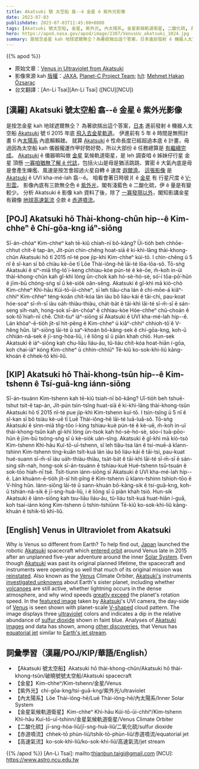 ```yaml
---
title: Akatsuki 號 太空船 翕--ê 金星 ê 紫外光影像
date: 2023-07-03
publishdate: 2023-07-03T11:45:00+0800
tags: [Akatsuki 號太空船, 金星, 紫外光, 內太陽系, 金星氣候軌道衛星, 二酸化硫, 赤道噴流, 高速氣流]
hero: https://apod.nasa.gov/apod/image/2307/VenusUv_akatsuki_1024.jpg
summary: 是按怎金星 kah 地球遮爾無仝？為著欲揣出這个答案，日本進前發射 ê 機器人太空船 Akatsuki 號 tī 2015 年底飛入去金星軌道。
---
```


{{% apod %}}

- 原始文章：[Venus in Ultraviolet from Akatsuki](https://apod.nasa.gov/apod/ap230703.html)
- 影像來源 kah [版權][copyright]：[JAXA](https://global.jaxa.jp/), [Planet-C Project Team](https://global.jaxa.jp/projects/sas/planet_c/); [h/t](https://en.wikipedia.org/wiki/Hat_tip): [Mehmet Hakan Özsaraç](https://www.flickr.com/photos/mhozsarac/)
- 台文翻譯：[An-Li Tsai][An-Li Tsai] ([NCU][NCU])

## [漢羅] Akatsuki 號太空船 翕--ê 金星 ê 紫外光影像
是按怎金星 kah 地球遮爾無仝？
為著欲揣出這个答案，[日本][Japan] 進前發射 ê 機器人太空船 [Akatsuki][Akatsuki 1] 號 tī 2015 年底 [飛入去金星軌道][entered orbit]。
伊進前有 5 年 ê 時間是無照計畫 tī 內[太陽系][Solar System] 內底賴賴趖。
就算 [Akatsuki][Akatsuki 2] ê 性命長度已經超過本底 ê 計畫，毋過因為太空船 kah 儀器攏運作甲好勢好勢，所以大部份 ê 任務總算是 [有繼續完成][reinstated]。
[Akatsuki][Akatsuki's] ê 儀器嘛叫做 [金星][Venus 1] 氣候軌道衛星，是 leh 調查咱 ê 姊妹仔行星 金星 頂懸 [一寡咱猶無了解 ê 代誌][investigated unknowns]，包括火山是毋是猶活跳跳、實密 ê 大氣內底是毋是會產生爍爁、風速是按怎會超過火星自轉 ê 速度 [遐爾濟][greatly exceed]。
[這張影像][featured image] 是 [Akatsuki][Akatsuki 3] ê UVI kha-mé-lah 翕--ê。
咱看會著日時彼爿 ê [金星][Venus 2] 有 行星尺度 ê [V-形雲][V-shaped]。
影像內底有三款無仝色 ê [紫外光][ultraviolet]，閣有淺藍色 ê 二酸化硫，伊 ê 量是有變較少。
分析 Akatsuki ê 影像 kah 資料了後，除了 [一寡發現以外][other discoveries]，閣知影講金星有親像 [地球高速氣流][Earth's jet stream] 仝款 ê [赤道噴流][equatorial jet]。

## [POJ] Akatsuki hō Thài-khong-chûn hip--ê Kim-chheⁿ ê Chí-gōa-kng iáⁿ-siōng
Sī-án-chóaⁿ Kim-chheⁿ kah tē-kiû chiah-nī bô-kâng?
Ūi-tio̍h beh chhōe-chhut chit-ê tap-àn, Ji̍t-pún chìn-chêng hoat-siā ê ki-khì-lâng thài-khong-chûn Akatsuki hō tī 2015 nî-té poe ji̍p-khì Kim-chheⁿ kúi-tō.
I chìn-chêng ū 5 nî ê sî-kan sī bô chiàu kè-ōe tī Lōe Thài-iông-hē lāi-té lōa-lōa-sô.
Tō-sǹg Akatsuki ê sìⁿ-miā tn̂g-tō͘ í-keng chhiau-kòe pún-té ê kè-ōe, m̄-koh in-ūi thài-khong-chûn kah gî-khì lóng ūn-chok kah hó-sè-hó-sè, só͘-í tōa-pō͘-hūn ê jīm-bū chóng-sǹg sī ū kè-sio̍k oân-sêng.
Akatsuki ê gî-khì mā kiò-chò Kim-chheⁿ Khì-hāu Kúi-tō-ūi-chheⁿ, sī leh tiâu-cha lán ê chí-mōe-á kiâⁿ-chhiⁿ Kim-chheⁿ téng-koân chi̍t-kóa lán iáu bô liáu-kái ê tāi-chì, pau-koat hóe-soaⁿ sī-m̄-sī iáu oa̍h-thiàu-thiàu, cha̍t-ba̍t ê tāi-khì lāi-té sī-m̄-sī ē sán-seng sih-nah, hong-sok sī-án-chóaⁿ ē chhiau-kòe Hóe-chheⁿ chū-choán ê sok-tō͘ hiah-nī chē.
Chit-tiuⁿ iáⁿ-siōng sī Akatsuki ê UVI kha-mé-lah hip--ê.
Lán khòaⁿ-ē-tio̍h ji̍t-sî hit-pêng ê Kim-chheⁿ ū kiâⁿ-chhiⁿ chhioh-tō͘ ê V-hêng hûn.
Iáⁿ-siōng lāi-té ū saⁿ-khoán bô-kâng-sek ê chí-gōa-kng, koh-ū chhián-nâ-sek ê jī-sng-hòa-liû, i ê liōng sī ū piàn khah chió.
Hun-sek Akatsuki ê iáⁿ-siōng kah chu-liāu liáu-āu, tû-liáu chi̍t-kóa hoat-hiān í-gōa, koh chai-iáⁿ kóng Kim-chheⁿ ū chhin-chhiūⁿ Tē-kiû ko-sok-khì-liû kāng-khoán ê chhek-tō khì-liû.

## [KIP] Akatsuki hō Thài-khong-tsûn hip--ê Kim-tshenn ê Tsí-guā-kng iánn-siōng
Sī-án-tsuánn Kim-tshenn kah tē-kiû tsiah-nī bô-kâng?
Uī-tio̍h beh tshuē-tshut tsit-ê tap-àn, Ji̍t-pún tsìn-tsîng huat-siā ê ki-khì-lâng thài-khong-tsûn Akatsuki hō tī 2015 nî-té pue ji̍p-khì Kim-tshenn kuí-tō.
I tsìn-tsîng ū 5 nî ê sî-kan sī bô tsiàu kè-uē tī Luē Thài-iông-hē lāi-té luā-luā-sô.
Tō-sǹg Akatsuki ê sìnn-miā tn̂g-tōo í-king tshiau-kuè pún-té ê kè-uē, m̄-koh in-uī thài-khong-tsûn kah gî-khì lóng ūn-tsok kah hó-sè-hó-sè, sóo-í tuā-pōo-hūn ê jīm-bū tsóng-sǹg sī ū kè-sio̍k uân-sîng.
Akatsuki ê gî-khì mā kiò-tsò Kim-tshenn Khì-hāu Kuí-tō-uī-tshenn, sī leh tiâu-tsa lán ê tsí-muē-á kîann-tshinn Kim-tshenn tíng-kuân tsi̍t-kuá lán iáu bô liáu-kái ê tāi-tsì, pau-kuat hué-suann sī-m̄-sī iáu ua̍h-thiàu-thiàu, tsa̍t-ba̍t ê tāi-khì lāi-té sī-m̄-sī ē sán-sing sih-nah, hong-sok sī-án-tsuánn ē tshiau-kuè Hué-tshenn tsū-tsuán ê sok-tōo hiah-nī tsē.
Tsit-tiunn iánn-siōng sī Akatsuki ê UVI kha-mé-lah hip--ê.
Lán khuànn-ē-tio̍h ji̍t-sî hit-pîng ê Kim-tshenn ū kîann-tshinn tshioh-tōo ê V-hîng hûn.
Iánn-siōng lāi-té ū sann-khuán bô-kâng-sik ê tsí-guā-kng, koh-ū tshián-nâ-sik ê jī-sng-huà-liû, i ê liōng sī ū piàn khah tsió.
Hun-sik Akatsuki ê iánn-siōng kah tsu-liāu liáu-āu, tû-liáu tsi̍t-kuá huat-hiān í-guā, koh tsai-iánn kóng Kim-tshenn ū tshin-tshiūnn Tē-kiû ko-sok-khì-liû kāng-khuán ê tshik-tō khì-liû.

## [English] Venus in Ultraviolet from Akatsuki
Why is Venus so different from Earth?
To help find out, [Japan][Japan] launched the robotic [Akatsuki][Akatsuki 1] spacecraft which [entered orbit][entered orbit] around Venus late in 2015 after an unplanned five-year adventure around the inner [Solar System][Solar System].
Even though [Akatsuki][Akatsuki 2] was past its original planned lifetime, the spacecraft and instruments were operating so well that much of its original mission was [reinstated][reinstated].
Also known as the [Venus][Venus 1] Climate Orbiter, [Akatsuki's][Akatsuki's] instruments [investigated unknowns][investigated unknowns] about Earth's sister planet, including whether [volcanoes][volcanoes] are still active, whether lightning occurs in the dense atmosphere, and why wind speeds [greatly exceed][greatly exceed] the planet's rotation speed.
In the [featured image][featured image] taken by [Akatsuki][Akatsuki 3]'s UVI camera, the day-side of [Venus][Venus 2] is seen shown with planet-scale [V-shaped][V-shaped] cloud pattern.
The image displays three [ultraviolet][ultraviolet] colors and indicates a dip in the relative abundance of [sulfur dioxide][sulfur dioxide] shown in faint blue.
Analyses of [Akatsuki images][Akatsuki images] and data has shown, among [other discoveries][other discoveries], that Venus has [equatorial jet][equatorial jet] similar to [Earth's jet stream][Earth's jet stream].

## 詞彙學習（漢羅/POJ/KIP/華語/English）
- 【Akatsuki 號太空船】Akatsuki hō thài-khong-chûn/Akatsuki hō thài-khong-tsûn/破曉號號太空船/Akatsuki spacecraft
- 【金星】Kim-chheⁿ/Kim-tshenn/金星/Venus
- 【紫外光】chí-gōa-kng/tsí-guā-kng/紫外光/ultraviolet
- 【內太陽系】Lōe Thài-iông-hē/Luē Thài-iông-hē/內太陽系/Inner Solar System
- 【金星氣候軌道衛星】Kim-chheⁿ Khì-hāu Kúi-tō-ūi-chhiⁿ/Kim-tshenn Khì-hāu Kuí-tō-uī-tshinn/金星氣候軌道衛星/Venus Climate Orbiter
- 【二酸化硫】jī-sng-hòa-liû/jī-sng-huà-liû/二氧化硫/sulfur dioxide
- 【赤道噴流】chhek-tō phùn-liû/tshik-tō-phùn-liû/赤道噴流/equatorial jet
- 【高速氣流】ko-sok-khì-liû/ko-sok-khì-liû/高速氣流/jet stream

{{% /apod %}}
[An-Li Tsai]: mailto:thianbun.taigi@gmail.com
[NCU]: https://www.astro.ncu.edu.tw

[copyright]: https://apod.nasa.gov/apod/fap/lib/about_apod.html#srapply
[License]: https://creativecommons.org/licenses/by/2.0/

[Japan]:https://en.wikipedia.org/wiki/Japan
[Akatsuki 1]:http://global.jaxa.jp/article/2016/interview/vol95/index.html
[entered orbit]:http://global.jaxa.jp/press/2015/02/20150206_akatsuki.html
[Solar System]:http://solarsystem.nasa.gov/planets/
[Akatsuki 2]:https://en.wikipedia.org/wiki/Akatsuki_(spacecraft)
[reinstated]:http://spaceflightnow.com/2016/05/17/japanese-orbiter-officially-begins-science-mission-at-venus/
[Venus 1]:http://solarsystem.nasa.gov/planets/venus/indepth
[Akatsuki's]:https://www.youtube.com/watch?v=GsDj-KJe65s
[investigated unknowns]:http://www.gapphotos.com/images/WebPreview/0100/0100358.jpg
[volcanoes]:https://apod.nasa.gov/apod/ap950928.html
[greatly exceed]:http://phys.org/news/2010-05-theory-superrotation-venus.html
[featured image]:https://akatsuki.isas.jaxa.jp/en/gallery/data/001105.html
[Akatsuki 3]:http://solarsystem.nasa.gov/missions/akatsuki
[Venus 2]:https://solarsystem.nasa.gov/planets/venus/overview/
[V-shaped]:https://apod.nasa.gov/apod/ap200915.html
[ultraviolet]:https://science.nasa.gov/ems/10_ultravioletwaves
[sulfur dioxide]:https://en.wikipedia.org/wiki/Sulfur_dioxide
[Akatsuki images]:https://darts.jaxa.jp/planet/project/akatsuki/
[other discoveries]:https://en.wikipedia.org/wiki/Akatsuki_(spacecraft)#Science
[equatorial jet]:https://global.jaxa.jp/projects/sat/planet_c/topics.html#topics10633
[Earth's jet stream]:https://en.wikipedia.org/wiki/Jet_stream
